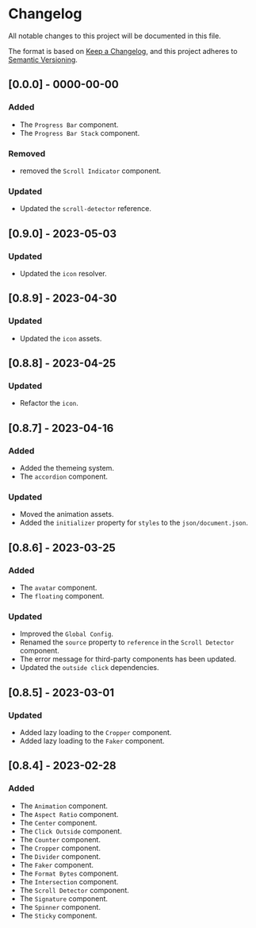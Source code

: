 # Changelog

All notable changes to this project will be documented in this file.

The format is based on [Keep a Changelog](https://keepachangelog.com/en/1.0.0/),
and this project adheres to [Semantic Versioning](https://semver.org/spec/v2.0.0.html).

## [0.0.0] - 0000-00-00

### Added

- The `Progress Bar` component.
- The `Progress Bar Stack` component.

### Removed

- removed the `Scroll Indicator` component.

### Updated

- Updated the `scroll-detector` reference.

## [0.9.0] - 2023-05-03

### Updated

- Updated the `icon` resolver.

## [0.8.9] - 2023-04-30

### Updated

- Updated the `icon` assets.

## [0.8.8] - 2023-04-25

### Updated

- Refactor the `icon`.

## [0.8.7] - 2023-04-16

### Added

- Added the themeing system.
- The `accordion` component.

### Updated

- Moved the animation assets.
- Added the `initializer` property for `styles` to the `json/document.json`.

## [0.8.6] - 2023-03-25

### Added

- The `avatar` component.
- The `floating` component.

### Updated

- Improved the `Global Config`.
- Renamed the `source` property to `reference` in the `Scroll Detector` component.
- The error message for third-party components has been updated.
- Updated the `outside click` dependencies.

## [0.8.5] - 2023-03-01

### Updated

- Added lazy loading to the `Cropper` component.
- Added lazy loading to the `Faker` component.

## [0.8.4] - 2023-02-28

### Added

- The `Animation` component.
- The `Aspect Ratio` component.
- The `Center` component.
- The `Click Outside` component.
- The `Counter` component.
- The `Cropper` component.
- The `Divider` component.
- The `Faker` component.
- The `Format Bytes` component.
- The `Intersection` component.
- The `Scroll Detector` component.
- The `Signature` component.
- The `Spinner` component.
- The `Sticky` component.

